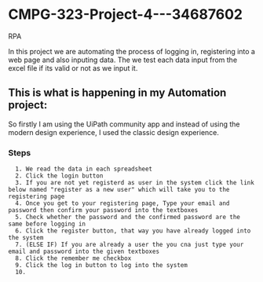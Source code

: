 # CMPG-323-Project-4---34687602
RPA

In this project we are automating the process of logging in, registering into a web page and also inputing data. The we test each data input from the excel file if its valid or not as we input it.

## This is what is happening in my Automation project:
So firstly I am using the UiPath community app and instead of using the modern design experience, I used the classic design experience.
  
  ### Steps
      1. We read the data in each spreadsheet
      2. Click the login button
      3. If you are not yet registerd as user in the system click the link below named "register as a new user" which will take you to the registering page
      4. Once you get to your registering page, Type your email and password then confirm your password into the textboxes
      5. Check whether the password and the confirmed password are the same before logging in
      6. Click the register button, that way you have already logged into the system
      7. (ELSE IF) If you are already a user the you cna just type your email and password into the given textboxes
      8. Click the remember me checkbox
      9. Click the log in button to log into the system
      10.
